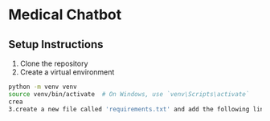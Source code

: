# Medical Chatbot

## Setup Instructions

1. Clone the repository
2. Create a virtual environment
```bash
python -m venv venv
source venv/bin/activate  # On Windows, use `venv\Scripts\activate`
crea
3.create a new file called 'requirements.txt' and add the following lines

